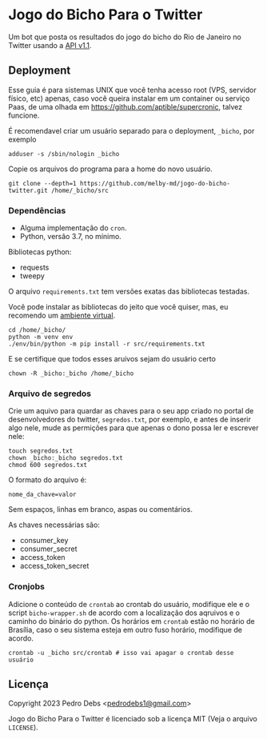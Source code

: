 # Jogo do Bicho Para o Twitter

Um bot que posta os resultados do jogo do bicho do Rio de Janeiro no Twitter
usando a [API v1.1](https://developer.twitter.com/en/docs/twitter-api/v1).

## Deployment

Esse guia é para sistemas UNIX que você tenha acesso root (VPS, servidor
físico, etc) apenas, caso você queira instalar em um container ou serviço Paas,
de uma olhada em <https://github.com/aptible/supercronic>, talvez funcione.

É recomendavel criar um usuário separado para o deployment, `_bicho`, por
exemplo

    adduser -s /sbin/nologin _bicho

Copie os arquivos do programa para a home do novo usuário.

    git clone --depth=1 https://github.com/melby-md/jogo-do-bicho-twitter.git /home/_bicho/src

### Dependências

* Alguma implementação do `cron`.
* Python, versão 3.7, no mínimo.

Bibliotecas python:

* requests
* tweepy

O arquivo `requirements.txt` tem versões exatas das bibliotecas testadas.

Você pode instalar as bibliotecas do jeito que você quiser, mas, eu recomendo
um [ambiente virtual](https://docs.python.org/3/library/venv.html).

    cd /home/_bicho/
    python -m venv env
    ./env/bin/python -m pip install -r src/requirements.txt

E se certifique que todos esses aruivos sejam do usuário certo

    chown -R _bicho:_bicho /home/_bicho

### Arquivo de segredos

Crie um aquivo para quardar as chaves para o seu app criado no portal de
desenvolvedores do twitter, `segredos.txt`, por exemplo, e antes de inserir algo
nele, mude as permições para que apenas o dono possa ler e escrever nele:

    touch segredos.txt
    chown _bicho:_bicho segredos.txt
    chmod 600 segredos.txt

O formato do arquivo é:

    nome_da_chave=valor

Sem espaços, linhas em branco, aspas ou comentários.

As chaves necessárias são:

* consumer\_key
* consumer\_secret
* access\_token
* access\_token\_secret

### Cronjobs

Adicione o conteúdo de `crontab` ao crontab do usuário, modifique ele e o script
`bicho-wrapper.sh` de acordo com a localização dos aqruivos e o caminho do
binário do python. Os horários em `crontab` estão no horário de Brasília, caso o
seu sistema esteja em outro fuso horário, modifique de acordo.

    crontab -u _bicho src/crontab # isso vai apagar o crontab desse usuário

## Licença

Copyright 2023 Pedro Debs <<pedrodebs1@gmail.com>>

Jogo do Bicho Para o Twitter é licenciado sob a licença MIT (Veja o
arquivo `LICENSE`).

